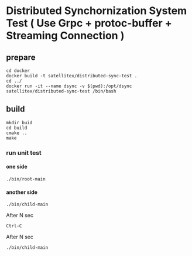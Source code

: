 # Distributed Synchornization System Test ( Use Grpc + protoc-buffer + Streaming Connection )

## prepare
```
cd docker
docker build -t satellitex/distributed-sync-test .
cd ../
docker run -it --name dsync -v $(pwd):/opt/dsync satellitex/distributed-sync-test /bin/bash
```


## build
```
mkdir buid
cd build
cmake ..
make
```

### run unit test
#### one side
```
./bin/root-main
```
#### another side
```
./bin/child-main
```
After N sec
```
Ctrl-C
```
After N sec
```
./bin/child-main
```


